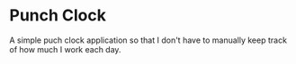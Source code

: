 # Punch Clock
A simple puch clock application so that I don't have to manually keep track of how much I work each day.
